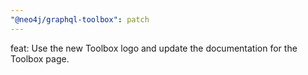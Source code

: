 ```yaml
---
"@neo4j/graphql-toolbox": patch
---
```


feat: Use the new Toolbox logo and update the documentation for the Toolbox page.

